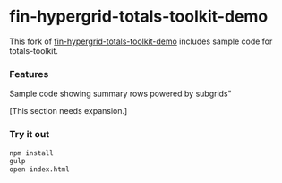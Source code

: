 # fin-hypergrid-totals-toolkit-demo

This fork of [fin-hypergrid-totals-toolkit-demo](https://github.com/openfin/fin-hypergrid-totals-toolkit-demo) includes sample code for totals-toolkit.

### Features

Sample code showing summary rows powered by subgrids"

\[This section needs expansion.]

### Try it out

```bash
npm install
gulp
open index.html
```
